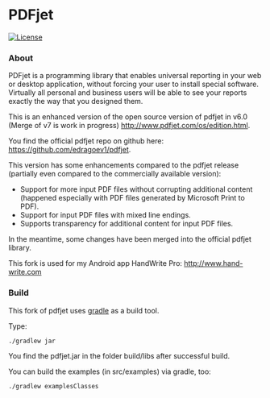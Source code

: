 # PDFjet
[![License](https://img.shields.io/badge/License-BSD%202--Clause-orange.svg)](https://opensource.org/licenses/BSD-2-Clause)

### About
PDFjet is a programming library that enables universal reporting in your web or desktop application, without forcing your user to install special software. Virtually all personal and business users will be able to see your reports exactly the way that you designed them.

This is an enhanced version of the open source version of pdfjet in v6.0 (Merge of v7 is work in progress) http://www.pdfjet.com/os/edition.html.

You find the official pdfjet repo on github here: https://github.com/edragoev1/pdfjet.

This version has some enhancements compared to the pdfjet release (partially even compared to the commercially available version):

* Support for more input PDF files without corrupting additional content (happened especially with PDF files generated by Microsoft Print to PDF).
* Support for input PDF files with mixed line endings.
* Supports transparency for additional content for input PDF files.

In the meantime, some changes have been merged into the official pdfjet library.

This fork is used for my Android app HandWrite Pro: http://www.hand-write.com

### Build
This fork of pdfjet uses [gradle](https://gradle.org/) as a build tool.

Type:

`./gradlew jar`

You find the pdfjet.jar in the folder build/libs after successful build.

You can build the examples (in src/examples) via gradle, too:

`./gradlew examplesClasses`
